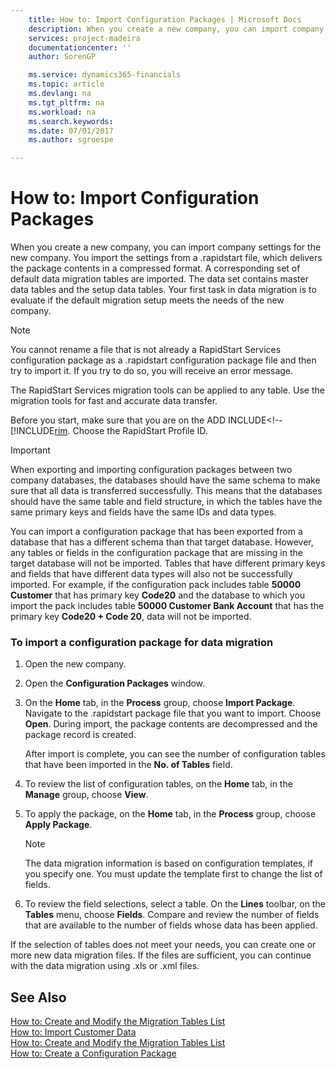 ```yaml
---
    title: How to: Import Configuration Packages | Microsoft Docs
    description: When you create a new company, you can import company settings for the new company. You import the settings from a .rapidstart file, which delivers the package contents in a compressed format. A corresponding set of default data migration tables are imported. The data set contains master data tables and the setup data tables. Your first task in data migration is to evaluate if the default migration setup meets the needs of the new company.
    services: project-madeira
    documentationcenter: ''
    author: SorenGP

    ms.service: dynamics365-financials
    ms.topic: article
    ms.devlang: na
    ms.tgt_pltfrm: na
    ms.workload: na
    ms.search.keywords:
    ms.date: 07/01/2017
    ms.author: sgroespe

---
```

# How to: Import Configuration Packages
When you create a new company, you can import company settings for the new company. You import the settings from a .rapidstart file, which delivers the package contents in a compressed format. A corresponding set of default data migration tables are imported. The data set contains master data tables and the setup data tables. Your first task in data migration is to evaluate if the default migration setup meets the needs of the new company.  

> [!NOTE]  
>  You cannot rename a file that is not already a RapidStart Services configuration package as a .rapidstart configuration package file and then try to import it. If you try to do so, you will receive an error message.  

 The RapidStart Services migration tools can be applied to any table. Use the migration tools for fast and accurate data transfer.  

 Before you start, make sure that you are on the ADD INCLUDE<!--[!INCLUDE[rim](../../includes/how-to-change-role-centers.md). Choose the RapidStart Profile ID.  

> [!IMPORTANT]  
>  When exporting and importing configuration packages between two company databases, the databases should have the same schema to make sure that all data is transferred successfully. This means that the databases should have the same table and field structure, in which the tables have the same primary keys and fields have the same IDs and data types.  
>   
>  You can import a configuration package that has been exported from a database that has a different schema than that target database. However, any tables or fields in the configuration package that are missing in the target database will not be imported. Tables that have different primary keys and fields that have different data types will also not be successfully imported. For example, if the configuration pack includes table **50000 Customer** that has primary key **Code20** and the database to which you import the pack includes table **50000 Customer Bank Account** that has the primary key **Code20 + Code 20**, data will not be imported.  

### To import a configuration package for data migration  

1.  Open the new company.  

2.  Open the **Configuration Packages** window.  

3.  On the **Home** tab, in the **Process** group, choose **Import Package**. Navigate to the .rapidstart package file that you want to import. Choose **Open**. During import, the package contents are decompressed and the package record is created.  

     After import is complete, you can see the number of configuration tables that have been imported in the **No. of Tables** field.  

4.  To review the list of configuration tables, on the **Home** tab, in the **Manage** group, choose **View**.  

5.  To apply the package, on the **Home** tab, in the **Process** group, choose **Apply Package**.  

    > [!NOTE]  
    >  The data migration information is based on configuration templates, if you specify one. You must update the template first to change the list of fields.  

6.  To review the field selections, select a table. On the **Lines** toolbar, on the **Tables** menu, choose  **Fields**. Compare and review the number of fields that are available to the number of fields whose data has been applied.  

 If the selection of tables does not meet your needs, you can create one or more new data migration files. If the files are sufficient, you can continue with the data migration using .xls or .xml files.  

## See Also  
 [How to: Create and Modify the Migration Tables List](../how-to-create-and-modify-the-migration-tables-list.md)   
 [How to: Import Customer Data](../how-to-import-customer-data.md)   
 [How to: Create and Modify the Migration Tables List](../how-to-create-and-modify-the-migration-tables-list.md)   
 [How to: Create a Configuration Package](../how-to-create-a-configuration-package.md)
